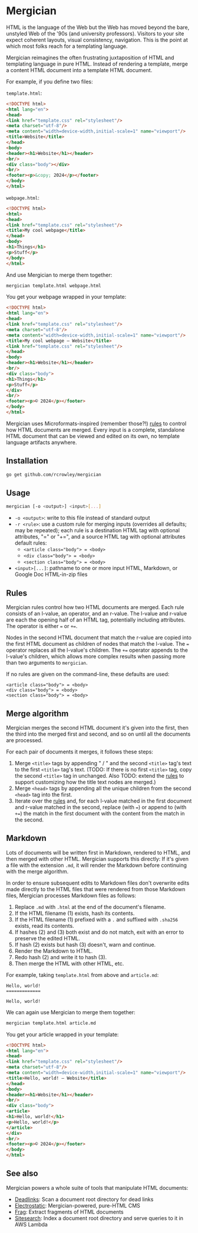 Mergician
=========

HTML is the language of the Web but the Web has moved beyond the bare, unstyled Web of the '90s (and university professors). Visitors to your site expect coherent layouts, visual consistency, navigation. This is the point at which most folks reach for a templating language.

Mergician reimagines the often frustrating juxtaposition of HTML and templating language in pure HTML. Instead of rendering a template, merge a content HTML document into a template HTML document.

For example, if you define two files:

`template.html`:

```html
<!DOCTYPE html>
<html lang="en">
<head>
<link href="template.css" rel="stylesheet"/>
<meta charset="utf-8"/>
<meta content="width=device-width,initial-scale=1" name="viewport"/>
<title>Website</title>
</head>
<body>
<header><h1>Website</h1></header>
<br/>
<div class="body"></div>
<br/>
<footer><p>&copy; 2024</p></footer>
</body>
</html>
```

`webpage.html`:

```html
<!DOCTYPE html>
<html>
<head>
<link href="template.css" rel="stylesheet"/>
<title>My cool webpage</title>
</head>
<body>
<h1>Things</h1>
<p>Stuff</p>
</body>
</html>
```

And use Mergician to merge them together:

```sh
mergician template.html webpage.html
```

You get your webpage wrapped in your template:

```html
<!DOCTYPE html>
<html lang="en">
<head>
<link href="template.css" rel="stylesheet"/>
<meta charset="utf-8"/>
<meta content="width=device-width,initial-scale=1" name="viewport"/>
<title>My cool webpage — Website</title>
<link href="template.css" rel="stylesheet"/>
</head>
<body>
<header><h1>Website</h1></header>
<br/>
<div class="body">
<h1>Things</h1>
<p>Stuff</p>
</div>
<br/>
<footer><p>© 2024</p></footer>
</body>
</html>
```

Mergician uses Microformats-inspired (remember those?!) [rules](#rules) to control how HTML documents are merged. Every input is a complete, standalone HTML document that can be viewed and edited on its own, no template language artifacts anywhere.

Installation
------------

```sh
go get github.com/rcrowley/mergician
```

Usage
-----

```sh
mergician [-o <output>] <input>[...]
```

* `-o <output>`: write to this file instead of standard output
* `-r <rule>`: use a custom rule for merging inputs (overrides all defaults; may be repeated); each rule is a destination HTML tag with optional attributes, "=" or "+=", and a source HTML tag with optional attributes default rules:
    * `<article class="body"> = <body>`
    * `<div class="body"> = <body>`
    * `<section class="body"> = <body>`
* `<input>[...]`: pathname to one or more input HTML, Markdown, or Google Doc HTML-in-zip files

Rules
-----

Mergician rules control how two HTML documents are merged. Each rule consists of an l-value, an operator, and an r-value. The l-value and r-value are each the opening half of an HTML tag, potentially including attributes. The operator is either `=` or `+=`.

Nodes in the second HTML document that match the r-value are copied into the first HTML document as children of nodes that match the l-value. The `=` operator replaces all the l-value's children. The `+=` operator appends to the l-value's children, which allows more complex results when passing more than two arguments to `mergician`.

If no rules are given on the command-line, these defaults are used:

```
<article class="body"> = <body>
<div class="body"> = <body>
<section class="body"> = <body>
```

Merge algorithm
---------------

Mergician merges the second HTML document it's given into the first, then the third into the merged first and second, and so on until all the documents are processed.

For each pair of documents it merges, it follows these steps:

1. Merge `<title>` tags by appending " / " and the second `<title>` tag's text to the first `<title>` tag's text. (TODO: If there is no first `<title>` tag, copy the second `<title>` tag in unchanged. Also TODO: extend the [rules](#rules) to support customizing how the title text nodes are merged.)
2. Merge `<head>` tags by appending all the unique children from the second `<head>` tag into the first.
3. Iterate over the [rules](#rules) and, for each l-value matched in the first document and r-value matched in the second, replace (with `=`) or append to (with `+=`) the match in the first document with the content from the match in the second.

Markdown
--------

Lots of documents will be written first in Markdown, rendered to HTML, and then merged with other HTML. Mergician supports this directly: If it's given a file with the extension `.md`, it will render the Markdown before continuing with the merge algorithm.

In order to ensure subsequent edits to Markdown files don't overwrite edits made directly to the HTML files that were rendered from those Markdown files, Mergician processes Markdown files as follows:

1. Replace `.md` with `.html` at the end of the document's filename.
2. If the HTML filename (1) exists, hash its contents.
3. If the HTML filename (1) prefixed with a `.` and suffixed with `.sha256` exists, read its contents.
4. If hashes (2) and (3) both exist and do not match, exit with an error to preserve the edited HTML.
5. If hash (2) exists but hash (3) doesn't, warn and continue.
6. Render the Markdown to HTML.
7. Redo hash (2) and write it to hash (3).
8. Then merge the HTML with other HTML, etc.

For example, taking `template.html` from above and `article.md`:

```
Hello, world!
=============

Hello, world!
```

We can again use Mergician to merge them together:

```sh
mergician template.html article.md
```

You get your article wrapped in your template:

```html
<!DOCTYPE html>
<html lang="en">
<head>
<link href="template.css" rel="stylesheet"/>
<meta charset="utf-8"/>
<meta content="width=device-width,initial-scale=1" name="viewport"/>
<title>Hello, world! — Website</title>
</head>
<body>
<header><h1>Website</h1></header>
<br/> 
<div class="body">
<article>
<h1>Hello, world!</h1>
<p>Hello, world!</p>
</article>
</div>
<br/>
<footer><p>© 2024</p></footer>
</body>
</html>
```

See also
--------

Mergician powers a whole suite of tools that manipulate HTML documents:

* [Deadlinks](https://github.com/rcrowley/deadlinks): Scan a document root directory for dead links
* [Electrostatic](https://github.com/rcrowley/electrostatic): Mergician-powered, pure-HTML CMS
* [Frag](https://github.com/rcrowley/frag): Extract fragments of HTML documents
* [Sitesearch](https://github.com/rcrowley/sitesearch): Index a document root directory and serve queries to it in AWS Lambda

